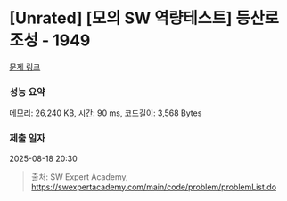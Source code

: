 # [Unrated] [모의 SW 역량테스트] 등산로 조성 - 1949 

[문제 링크](https://swexpertacademy.com/main/code/problem/problemDetail.do?contestProbId=AV5PoOKKAPIDFAUq) 

### 성능 요약

메모리: 26,240 KB, 시간: 90 ms, 코드길이: 3,568 Bytes

### 제출 일자

2025-08-18 20:30



> 출처: SW Expert Academy, https://swexpertacademy.com/main/code/problem/problemList.do
